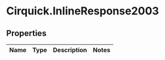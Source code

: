 # Cirquick.InlineResponse2003

## Properties
Name | Type | Description | Notes
------------ | ------------- | ------------- | -------------
